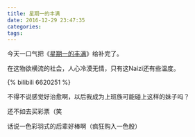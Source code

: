 ```yaml
---
title: 星期一的丰满
date: 2016-12-29 23:47:35
categories:
tags:
---
```


今天一口气把《[星期一的丰满](http://bangumi.bilibili.com/anime/5597)》给补完了。

在这物欲横流的社会，人心冷漠无情，只有这Naizi还有些温度。

<!--more-->

{% bilibili 6620251 %}

不得不说感觉好治愈啊，以后我成为上班族可能碰上这样的妹子吗？

还不如去买彩票（笑

话说一色彩羽式的后辈好棒啊（疯狂购入一色股）
